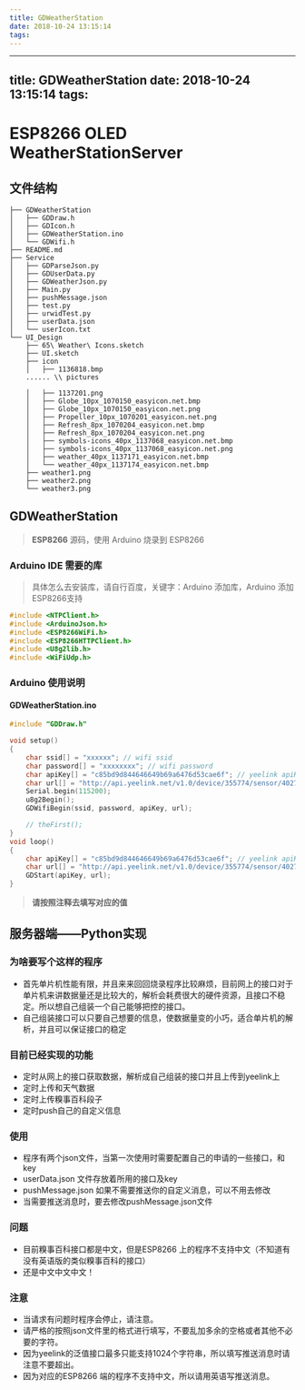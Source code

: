 ```yaml
---
title: GDWeatherStation
date: 2018-10-24 13:15:14
tags:
---
```


---
title: GDWeatherStation
date: 2018-10-24 13:15:14
tags:
---

# ESP8266 OLED WeatherStationServer

## 文件结构

``` shell
├── GDWeatherStation
│   ├── GDDraw.h
│   ├── GDIcon.h
│   ├── GDWeatherStation.ino
│   └── GDWifi.h
├── README.md
├── Service
│   ├── GDParseJson.py
│   ├── GDUserData.py
│   ├── GDWeatherJson.py
│   ├── Main.py
│   ├── pushMessage.json
│   ├── test.py
│   ├── urwidTest.py
│   ├── userData.json
│   └── userIcon.txt
└── UI_Design
    ├── 65\ Weather\ Icons.sketch
    ├── UI.sketch
    ├── icon
    │   ├── 1136818.bmp
    ...... \\ pictures

    │   ├── 1137201.png
    │   ├── Globe_10px_1070150_easyicon.net.bmp
    │   ├── Globe_10px_1070150_easyicon.net.png
    │   ├── Propeller_10px_1070201_easyicon.net.png
    │   ├── Refresh_8px_1070204_easyicon.net.bmp
    │   ├── Refresh_8px_1070204_easyicon.net.png
    │   ├── symbols-icons_40px_1137068_easyicon.net.bmp
    │   ├── symbols-icons_40px_1137068_easyicon.net.png
    │   ├── weather_40px_1137171_easyicon.net.bmp
    │   └── weather_40px_1137174_easyicon.net.bmp
    ├── weather1.png
    ├── weather2.png
    └── weather3.png
```

## GDWeatherStation

> __ESP8266__ 源码，使用 Arduino 烧录到 ESP8266

### Arduino IDE 需要的库

> 具体怎么去安装库，请自行百度，关键字：Arduino 添加库，Arduino 添加ESP8266支持

``` C
#include <NTPClient.h>
#include <ArduinoJson.h>
#include <ESP8266WiFi.h>
#include <ESP8266HTTPClient.h>
#include <U8g2lib.h>
#include <WiFiUdp.h>
```

### Arduino 使用说明

#### GDWeatherStation.ino

``` c
#include "GDDraw.h"

void setup()
{
    char ssid[] = "xxxxxx"; // wifi ssid
    char password[] = "xxxxxxxx"; // wifi password
    char apiKey[] = "c85bd9d844646649b69a6476d53cae6f"; // yeelink apiKey
    char url[] = "http://api.yeelink.net/v1.0/device/355774/sensor/402747/datapoints"; // yeelink url
    Serial.begin(115200);
    u8g2Begin();
    GDWifiBegin(ssid, password, apiKey, url);

    // theFirst();
}
void loop()
{
    char apiKey[] = "c85bd9d844646649b69a6476d53cae6f"; // yeelink apiKey 和上边值相同
    char url[] = "http://api.yeelink.net/v1.0/device/355774/sensor/402747/datapoints"; // yeelink url 和上边值相同
    GDStart(apiKey, url);
}
```

> __请按照注释去填写对应的值__

## 服务器端——Python实现

### 为啥要写个这样的程序

- 首先单片机性能有限，并且来来回回烧录程序比较麻烦，目前网上的接口对于单片机来讲数据量还是比较大的，解析会耗费很大的硬件资源，且接口不稳定。所以想自己组装一个自己能够把控的接口。
- 自己组装接口可以只要自己想要的信息，使数据量变的小巧，适合单片机的解析，并且可以保证接口的稳定

### 目前已经实现的功能

- 定时从网上的接口获取数据，解析成自己组装的接口并且上传到yeelink上
- 定时上传和天气数据
- 定时上传糗事百科段子
- 定时push自己的自定义信息

### 使用

- 程序有两个json文件，当第一次使用时需要配置自己的申请的一些接口，和key
- userData.json 文件存放着所用的接口及key
- pushMessage.json 如果不需要推送你的自定义消息，可以不用去修改
- 当需要推送消息时，要去修改pushMessage.json文件

### 问题

- 目前糗事百科接口都是中文，但是ESP8266 上的程序不支持中文（不知道有没有英语版的类似糗事百科的接口）
- 还是中文中文中文！

### 注意

- 当请求有问题时程序会停止，请注意。
- 请严格的按照json文件里的格式进行填写，不要乱加多余的空格或者其他不必要的字符。
- 因为yeelink的泛值接口最多只能支持1024个字符串，所以填写推送消息时请注意不要超出。
- 因为对应的ESP8266 端的程序不支持中文，所以请用英语写推送消息。
